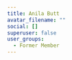 ```yaml
---
title: Anila Butt
avatar_filename: ""
social: []
superuser: false
user_groups:
  - Former Member
---
```


